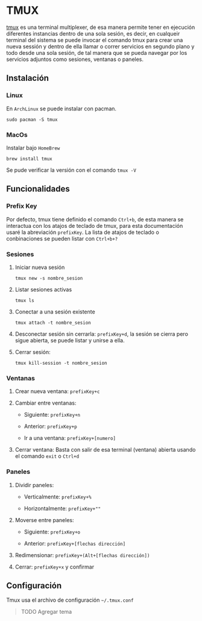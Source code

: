 # TMUX

[tmux](https://github.com/tmux/tmux/wiki) es una terminal multiplexer, de esa manera permite tener en ejecución diferentes instancias dentro de una sola sesión, es decir, en cualqueir terminal del sistema se puede invocar el comando tmux para crear una nueva sessión y dentro de ella llamar o correr servicios en segundo plano y todo desde una sola sesión, de tal manera que se pueda navegar por los servicios adjuntos como sesiones, ventanas o paneles.

## Instalación

### Linux

En `ArchLinux` se puede instalar con pacman.

```shell
sudo pacman -S tmux
```

### MacOs

Instalar bajo `HomeBrew`

```shell
brew install tmux
```

Se pude verificar la versión con el comando `tmux -V`

## Funcionalidades

### Prefix Key

Por defecto, tmux tiene definido el comando `Ctrl+b`, de esta manera se interactua con los atajos de teclado de tmux, para esta documentación usaré la abreviación `prefixKey`. La lista de atajos de teclado o conbinaciones se pueden listar con `Ctrl+b+?`

### Sesiones

1. Iniciar nueva sesión
   
   ```shell
   tmux new -s nombre_sesion
   ```

2. Listar sesiones activas
   
   ```shell
   tmux ls
   ```

3. Conectar a una sesión existente
   
   ```shell
   tmux attach -t nombre_sesion
   ```

4. Desconectar sesión sin cerrarla: `prefixKey+d`, la sesión se cierra pero sigue abierta, se puede listar y unirse a ella.

5. Cerrar sesión:
   
   ```shell
   tmux kill-session -t nombre_sesion
   ```

### Ventanas

1. Crear nueva ventana: `prefixKey+c`

2. Cambiar entre ventanas:
   
   - Siguiente: `prefixKey+n`
   
   - Anterior: `prefixKey+p`
   
   - Ir a una ventana: `prefixKey+[numero]`

3. Cerrar ventana: Basta con salir de esa terminal (ventana) abierta usando el comando `exit` o `Ctrl+d`

### Paneles

1. Dividir paneles:
   
   - Verticalmente: `prefixKey+%`
   
   - Horizontalmente: `prefixKey+""`

2. Moverse entre paneles:
   
   - Siguiente: `prefixKey+o`
   
   - Anterior: `prefixKey+[flechas dirección]`

3. Redimensionar: `prefixKey+(Alt+[flechas dirección])`

4. Cerrar: `prefixKey+x` y confirmar

## Configuración

Tmux usa el archivo de configuración `~/.tmux.conf`

> TODO Agregar tema
